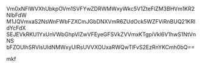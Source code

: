 Vm0xNFlWVXhUbkpOVm1SVFYwZDRWMWxyWkc5V1ZteFlZM3BHVm1KR2NIbFdW
M1JQVmxaS2NsWnFWbFZXCmJGbDNXVmR6ZUdOck5WZFViRnBUQ21KRldYcFdX
SEJEVkRKU1YxUnVWbGhpVlZwVFEyeGFSVkZVVmxKTgpiVkl6V1hwS1NtVnNS
bFZOUlhSRVlsUldNMWxyUlRsUVVXOUxaRWQwTlFvS2EzRnYKCmh0bQ==

mkf